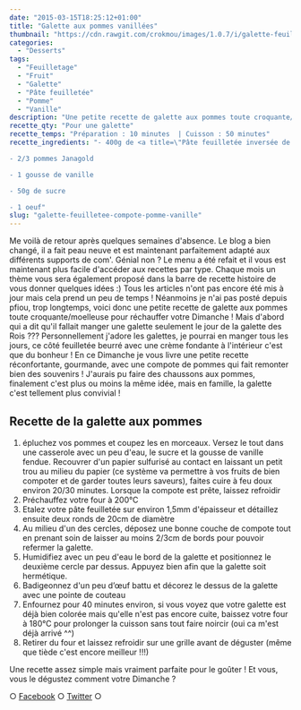 ```yaml
---
date: "2015-03-15T18:25:12+01:00"
title: "Galette aux pommes vanillées"
thumbnail: "https://cdn.rawgit.com/crokmou/images/1.0.7/i/galette-feuillet--e-pomme-vanille.jpg"
categories:
  - "Desserts"
tags:
  - "Feuilletage"
  - "Fruit"
  - "Galette"
  - "Pâte feuilletée"
  - "Pomme"
  - "Vanille"
description: "Une petite recette de galette aux pommes toute croquante/fondante pour réchauffer votre Dimanche et faire plaisir à tous les gourmands !"
recette_qty: "Pour une galette"
recette_temps: "Préparation : 10 minutes  | Cuisson : 50 minutes"
recette_ingredients: "- 400g de <a title=\"Pâte feuilletée inversée de Pierre Hermé\" href=\"https://crokmou.com/pate-feuilletee-inversee-de-pierre-herme/\" target=\"_blank\">pâte feuilletée inversée </a>

- 2/3 pommes Janagold

- 1 gousse de vanille

- 50g de sucre

- 1 oeuf"
slug: "galette-feuilletee-compote-pomme-vanille"
---
```


Me voilà de retour après quelques semaines d'absence. Le blog a bien changé, il a fait peau neuve et est maintenant parfaitement adapté aux différents supports de com'. Génial non ? Le menu a été refait et il vous est maintenant plus facile d'accéder aux recettes par type. Chaque mois un thème vous sera également proposé dans la barre de recette histoire de vous donner quelques idées :) Tous les articles n'ont pas encore été mis à jour mais cela prend un peu de temps ! Néanmoins je n'ai pas posté depuis pfiou, trop longtemps, voici donc une petite recette de galette aux pommes toute croquante/moelleuse pour réchauffer votre Dimanche ! Mais d'abord qui a dit qu'il fallait manger une galette seulement le jour de la galette des Rois ??? Personnellement j'adore les galettes, je pourrai en manger tous les jours, ce côté feuilletée beurré avec une crème fondante à l'intérieur c'est que du bonheur ! En ce Dimanche je vous livre une petite recette réconfortante, gourmande, avec une compote de pommes qui fait remonter bien des souvenirs ! J'aurais pu faire des chaussons aux pommes, finalement c'est plus ou moins la même idée, mais en famille, la galette c'est tellement plus convivial !

## Recette de la galette aux pommes

1.  épluchez vos pommes et coupez les en morceaux. Versez le tout dans une casserole avec un peu d'eau, le sucre et la gousse de vanille fendue. Recouvrer d'un papier sulfurisé au contact en laissant un petit trou au milieu du papier (ce système va permettre à vos fruits de bien compoter et de garder toutes leurs saveurs), faites cuire à feu doux environ 20/30 minutes. Lorsque la compote est prête, laissez refroidir
2.  Préchauffez votre four à 200°C
3.  Etalez votre pâte feuilletée sur environ 1,5mm d'épaisseur et détaillez ensuite deux ronds de 20cm de diamètre
4.  Au milieu d'un des cercles, déposez une bonne couche de compote tout en prenant soin de laisser au moins 2/3cm de bords pour pouvoir refermer la galette.
5.  Humidifiez avec un peu d'eau le bord de la galette et positionnez le deuxième cercle par dessus. Appuyez bien afin que la galette soit hermétique.
6.  Badigeonnez d'un peu d’œuf battu et décorez le dessus de la galette avec une pointe de couteau
7.  Enfournez pour 40 minutes environ, si vous voyez que votre galette est déjà bien colorée mais qu'elle n'est pas encore cuite, baissez votre four à 180°C pour prolonger la cuisson sans tout faire noircir (oui ca m'est déjà arrivé ^^)
8.  Retirer du four et laissez refroidir sur une grille avant de déguster (même que tiède c'est encore meilleur !!!)

Une recette assez simple mais vraiment parfaite pour le goûter ! Et vous, vous le dégustez comment votre Dimanche ?

○ [Facebook](https://www.facebook.com/crokmou.blog) ○ [Twitter](https://twitter.com/Crokmou) ○